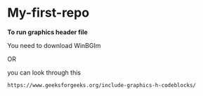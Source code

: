 # My-first-repo

**To run graphics header file**

You need to download WinBGIm

 OR 
 
 you can look through this
 
```https://www.geeksforgeeks.org/include-graphics-h-codeblocks/```
